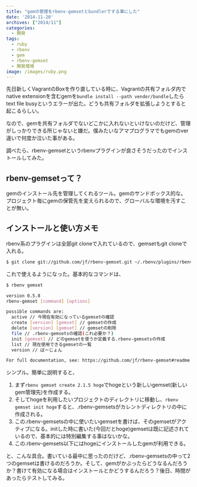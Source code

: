 ```yaml
---
title: "gemの管理をrbenv-gemsetとbundlerでする事にした"
date: '2014-11-20'
archives: ["2014/11"]
categories:
  - 開発
tags:
  - ruby
  - rbenv
  - gem
  - rbenv-gemset
  - 開発環境
image: /images/ruby.png
---
```

先日新しくVagrantのBoxを作り直している時に、Vagrantの共有フォルダ内でnative extensionを含むgemを`bundle install --path vendor/bundle`したらtext file busyというエラーが出た。どうも共有フォルダを拡張しようとすると起こるらしい。

<!--more-->

なので、gemを共有フォルダでないどこかに入れないといけないのだけど、管理がしっかりできる所じゃないと嫌だ。僕みたいなアマプログラマでもgemのver違いで何度か泣いた事がある。

調べたら、rbenv-gemsetというrbenvプラグインが良さそうだったのでインストールしてみた。

## rbenv-gemsetって？

gemのインストール先を管理してくれるツール。gemのサンドボックス的な。プロジェクト毎にgemの保管先を変えられるので、グローバルな環境を汚すことが無い。

## インストールと使い方メモ

rbenv系のプラグインは全部git cloneで入れているので、gemsetもgit cloneで入れる。

```sh
$ git clone git://github.com/jf/rbenv-gemset.git ~/.rbenv/plugins/rbenv-gemset
```

これで使えるようになった。基本的なコマンドは、

```sh
$ rbenv gemset

version 0.5.8
rbenv-gemset [command] [options]

possible commands are:
  active // 今現在有効になっているgemsetの確認
  create [version] [gemset] // gemsetの作成
  delete [version] [gemset] // gemsetの削除
  file // .rbenv-gemsetsの確認(これ必要か？)
  init [gemset] // どのgemsetを使うか定義する.rbenv-gemsetsの作成
  list // 現在使用できるgemsetの一覧
  version // ばーじょん

For full documentation, see: https://github.com/jf/rbenv-gemset#readme
```

シンプル。簡単に説明すると、

1. まず`rbenv gemset create 2.1.5 hoge`でhogeという新しいgemset(新しいgem管理先)を作成する。
2. そしてhogeを利用したいプロジェクトのディレクトリに移動し、`rbenv gemset init hoge`すると、.rbenv-gemsetsがカレントディレクトリの中に作成される。
3. この.rbenv-gemsetsの中に使いたいgemsetを書けば、そのgemsetがアクティブになる。initした時に書いた(今回だとhoge)gemsetは既に記述されているので、基本的には特別編集する事はないかな。
4. この.rbenv-gemsets以下にはhogeにインストールしたgemが利用できる。

と、こんな具合。書いている最中に思ったのだけど、.rbenv-gemsetsの中って2つのgemsetは書けるのだろうか。そして、gemがかぶったらどうなるんだろうか？書けて有効になる場合はインストールとかどうするんだろう？後日、時間があったらテストしてみる。
